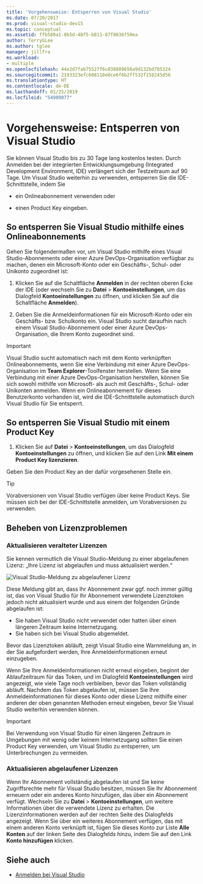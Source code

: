 ```yaml
---
title: 'Vorgehensweise: Entsperren von Visual Studio'
ms.date: 07/20/2017
ms.prod: visual-studio-dev15
ms.topic: conceptual
ms.assetid: ffb580a1-8b5d-48f5-b811-87f8036f50ea
author: TerryGLee
ms.author: tglee
manager: jillfra
ms.workload:
- multiple
ms.openlocfilehash: 44e2d7fab75527f6c038889656a9d132bd785324
ms.sourcegitcommit: 2193323efc608118e0ce6f6b2ff532f158245d56
ms.translationtype: HT
ms.contentlocale: de-DE
ms.lasthandoff: 01/25/2019
ms.locfileid: "54989077"
---
```

# <a name="how-to-unlock-visual-studio"></a>Vorgehensweise: Entsperren von Visual Studio

Sie können Visual Studio bis zu 30 Tage lang kostenlos testen. Durch Anmelden bei der integrierten Entwicklungsumgebung (Integrated Development Environment, IDE) verlängert sich der Testzeitraum auf 90 Tage. Um Visual Studio weiterhin zu verwenden, entsperren Sie die IDE-Schnittstelle, indem Sie

- ein Onlineabonnement verwenden oder

- einen Product Key eingeben.

## <a name="to-unlock-visual-studio-using-an-online-subscription"></a>So entsperren Sie Visual Studio mithilfe eines Onlineabonnements

Gehen Sie folgendermaßen vor, um Visual Studio mithilfe eines Visual Studio-Abonnements oder einer Azure DevOps-Organisation verfügbar zu machen, denen ein Microsoft-Konto oder ein Geschäfts-, Schul- oder Unikonto zugeordnet ist:

1. Klicken Sie auf die Schaltfläche **Anmelden** in der rechten oberen Ecke der IDE (oder wechseln Sie zu **Datei** >  **Kontoeinstellungen**, um das Dialogfeld **Kontoeinstellungen** zu öffnen, und klicken Sie auf die Schaltfläche **Anmelden**).

1. Geben Sie die Anmeldeinformationen für ein Microsoft-Konto oder ein Geschäfts- bzw. Schulkonto ein. Visual Studio sucht daraufhin nach einem Visual Studio-Abonnement oder einer Azure DevOps-Organisation, die Ihrem Konto zugeordnet sind.

> [!IMPORTANT]
> Visual Studio sucht automatisch nach mit dem Konto verknüpften Onlineabonnements, wenn Sie eine Verbindung mit einer Azure DevOps-Organisation im **Team Explorer**-Toolfenster herstellen. Wenn Sie eine Verbindung mit einer Azure DevOps-Organisation herstellen, können Sie sich sowohl mithilfe von Microsoft- als auch mit Geschäfts-, Schul- oder Unikonten anmelden. Wenn ein Onlineabonnement für dieses Benutzerkonto vorhanden ist, wird die IDE-Schnittstelle automatisch durch Visual Studio für Sie entsperrt.

## <a name="to-unlock-visual-studio-with-a-product-key"></a>So entsperren Sie Visual Studio mit einem Product Key

1. Klicken Sie auf **Datei** > **Kontoeinstellungen**, um das Dialogfeld **Kontoeinstellungen** zu öffnen, und klicken Sie auf den Link **Mit einem Product Key lizenzieren**.

Geben Sie den Product Key an der dafür vorgesehenen Stelle ein.

> [!TIP]
> Vorabversionen von Visual Studio verfügen über keine Product Keys. Sie müssen sich bei der IDE-Schnittstelle anmelden, um Vorabversionen zu verwenden.

## <a name="address-license-problem-states"></a>Beheben von Lizenzproblemen

### <a name="update-stale-licenses"></a>Aktualisieren veralteter Lizenzen

 Sie kennen vermutlich die Visual Studio-Meldung zu einer abgelaufenen Lizenz: „Ihre Lizenz ist abgelaufen und muss aktualisiert werden.“

 ![Visual Studio-Meldung zu abgelaufener Lizenz](../ide/media/vs2017_stale-license.png)

 Diese Meldung gibt an, dass Ihr Abonnement zwar ggf. noch immer gültig ist, das von Visual Studio für Ihr Abonnement verwendete Lizenztoken jedoch nicht aktualisiert wurde und aus einem der folgenden Gründe abgelaufen ist:

- Sie haben Visual Studio nicht verwendet oder hatten über einen längeren Zeitraum keine Internetzugang.
- Sie haben sich bei Visual Studio abgemeldet.

Bevor das Lizenztoken abläuft, zeigt Visual Studio eine Warnmeldung an, in der Sie aufgefordert werden, Ihre Anmeldeinformationen erneut einzugeben.

Wenn Sie Ihre Anmeldeinformationen nicht erneut eingeben, beginnt der Ablaufzeitraum für das Token, und im Dialogfeld **Kontoeinstellungen** wird angezeigt, wie viele Tage noch verbleiben, bevor das Token vollständig abläuft. Nachdem das Token abgelaufen ist, müssen Sie Ihre Anmeldeinformationen für dieses Konto oder diese Lizenz mithilfe einer anderen der oben genannten Methoden erneut eingeben, bevor Sie Visual Studio weiterhin verwenden können.

> [!Important]
> Bei Verwendung von Visual Studio für einen längeren Zeitraum in Umgebungen mit wenig oder keinem Internetzugang sollten Sie einen Product Key verwenden, um Visual Studio zu entsperren, um Unterbrechungen zu vermeiden.

### <a name="update-expired-licenses"></a>Aktualisieren abgelaufener Lizenzen

 Wenn Ihr Abonnement vollständig abgelaufen ist und Sie keine Zugriffsrechte mehr für Visual Studio besitzen, müssen Sie Ihr Abonnement erneuern oder ein anderes Konto hinzufügen, das über ein Abonnement verfügt. Wechseln Sie zu **Datei** > **Kontoeinstellungen**, um weitere Informationen über die verwendete Lizenz zu erhalten. Die Lizenzinformationen werden auf der rechten Seite des Dialogfelds angezeigt. Wenn Sie über ein weiteres Abonnement verfügen, das mit einem anderen Konto verknüpft ist, fügen Sie dieses Konto zur Liste **Alle Konten** auf der linken Seite des Dialogfelds hinzu, indem Sie auf den Link **Konto hinzufügen** klicken.

## <a name="see-also"></a>Siehe auch

* [Anmelden bei Visual Studio](../ide/signing-in-to-visual-studio.md)